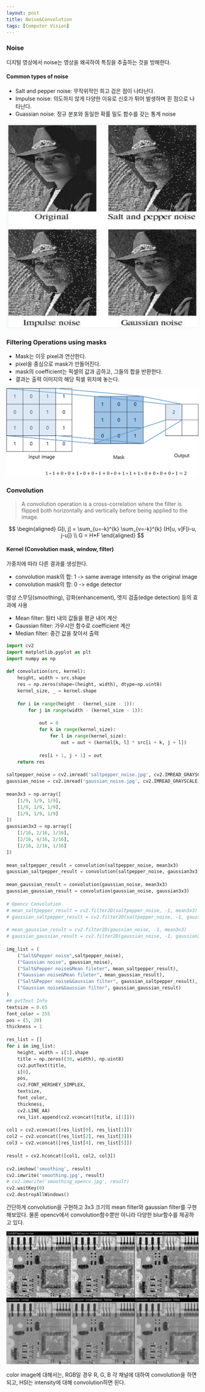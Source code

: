 ```yaml
---
layout: post
title: Noise&Convolution
tags: [Computer Vision]
---
```


### Noise
디지털 영상에서 noise는 영상을 왜곡하여 특징을 추출하는 것을 방해한다.

#### Common types of noise
- Salt and pepper noise: 무작위적인 희고 검은 점이 나타난다.
- Impulse noise: 의도하지 않게 다양한 이유로 신호가 튀어 발생하며 흰 점으로 나타난다. 
- Guassian noise: 정규 분포와 동일한 확률 밀도 함수를 갖는 통계 noise

<center>
<img src="/assets/img/noise_ex.png">
</center>

### Filtering Operations using masks
- Mask는 이웃 pixel과 연산한다.
- pixel을 중심으로 mask가 만들어진다.
- mask의 coefficient는 픽셀의 값과 곱하고, 그들의 합을 반환한다.
- 결과는 출력 이미지의 해당 픽셀 위치에 놓는다.

<center>
<img src="/assets/img/convolution.png">
</center>

### Convolution
> A convolution operation is a cross-correlation where the filter is flipped both horizontally and vertically before being applied to the image.

$$
\begin{aligned}
G[i, j] = \sum_{u=-k}^{k} \sum_{v=-k}^{k} {H[u, v]F[i-u, j-u]} \\
G = H*F
\end{aligned}
$$

#### Kernel (Convolution mask, window, filter)
가중치에 따라 다른 결과를 생성한다.
- convolution mask의 합: 1 ->  same average intensity as the original image
- convolution mask의 합: 0 ->  edge detector

영상 스무딩(smoothing), 강화(enhancement), 엣지 검출(edge detection) 등의 효과에 사용

- Mean filter: 필터 내의 값들을 평균 내어 계산
- Gaussian filter: 가우시안 함수로 coefficient 계산
- Median filter: 중간 값을 찾아서 출력


```python
import cv2
import matplotlib.pyplot as plt
import numpy as np

def convolution(src, kernel):
    height, width = src.shape
    res = np.zeros(shape=(height, width), dtype=np.uint8)
    kernel_size, _ = kernel.shape

    for i in range(height - (kernel_size - 1)):
        for j in range(width - (kernel_size - 1)):

            out = 0
            for k in range(kernel_size):
                for l in range(kernel_size):
                    out = out + (kernel[k, l] * src[i + k, j + l])

            res[i + 1, j + 1] = out
    return res

saltpepper_noise = cv2.imread('saltpepper_noise.jpg', cv2.IMREAD_GRAYSCALE)
gaussian_noise = cv2.imread('gaussian_noise.jpg', cv2.IMREAD_GRAYSCALE)

mean3x3 = np.array([
    [1/9, 1/9, 1/9],
    [1/9, 1/9, 1/9],
    [1/9, 1/9, 1/9]
])
gaussian3x3 = np.array([
    [1/16, 2/16, 1/16],
    [2/16, 4/16, 2/16],
    [1/16, 2/16, 1/16]
])

mean_saltpepper_result = convolution(saltpepper_noise, mean3x3)
gaussian_saltpepper_result = convolution(saltpepper_noise, gaussian3x3)

mean_gaussian_result = convolution(gaussian_noise, mean3x3)
gaussian_gaussian_result = convolution(gaussian_noise, gaussian3x3)

# Opencv Convolution
# mean_saltpepper_result = cv2.filter2D(saltpepper_noise, -1, mean3x3)
# gaussian_saltpepper_result = cv2.filter2D(saltpepper_noise, -1, gaussian3x3)

# mean_gaussian_result = cv2.filter2D(gaussian_noise, -1, mean3x3)
# gaussian_gaussian_result = cv2.filter2D(gaussian_noise, -1, gaussian3x3)

img_list = (
    ("Salt&Pepper noise",saltpepper_noise),
    ("Gaussian noise", gaussian_noise),
    ("Salt&Pepper noise&Mean fileter", mean_saltpepper_result),
    ("Gaussian noise&Mean fileter", mean_gaussian_result),
    ("Salt&Pepper noise&Gaussian filter", gaussian_saltpepper_result),
    ("Gaussian noise&Gaussian filter", gaussian_gaussian_result)
)
## putText Info
textsize = 0.65
font_color = 255
pos = (5, 20)
thickness = 1

res_list = []
for i in img_list:
    height, width = i[1].shape
    title = np.zeros((30, width), np.uint8)
    cv2.putText(title, 
    i[0],
    pos, 
    cv2.FONT_HERSHEY_SIMPLEX, 
    textsize, 
    font_color, 
    thickness, 
    cv2.LINE_AA)
    res_list.append(cv2.vconcat([title, i[1]]))
    
col1 = cv2.vconcat([res_list[0], res_list[1]])
col2 = cv2.vconcat([res_list[2], res_list[3]])
col3 = cv2.vconcat([res_list[4], res_list[5]])

result = cv2.hconcat([col1, col2, col3])

cv2.imshow('smoothing', result)
cv2.imwrite('smoothing.jpg', result)
# cv2.imwrite('smoothing_opencv.jpg', result)
cv2.waitKey(0)
cv2.destroyAllWindows()
```

간단하게 convolution을 구현하고 3x3 크기의 mean filter와 gaussian filter를 구현해보았다. 물론 opencv에서 convolution함수뿐만 아니라 다양한 blur함수를 제공하고 있다. 

<center>
<img src="/assets/img/smoothing.jpg">
</center>

color image에 대해서는, RGB일 경우 R, G, B 각 채널에 대하여 convolution을 하면 되고, HSI는 intensity에 대해 convolution하면 된다.
